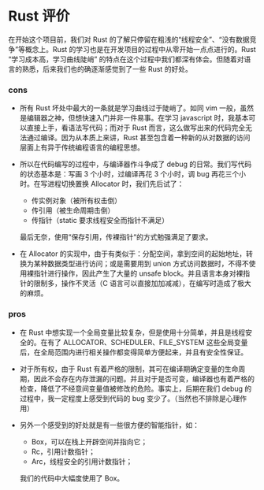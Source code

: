 # Rust 评价

在开始这个项目前，我们对 Rust 的了解只停留在粗浅的“线程安全”、“没有数据竞争”等概念上。Rust 的学习也是在开发项目的过程中从零开始一点点进行的。Rust “学习成本高，学习曲线陡峭” 的特点在这个过程中我们都深有体会。但随着对语言的熟悉，后来我们也的确逐渐感觉到了一些 Rust 的好处。

### cons

- 所有 Rust 坏处中最大的一条就是学习曲线过于陡峭了。如同 vim 一般，虽然是编辑器之神，但想快速入门并非一件易事。在学习 javascript 时，我基本可以直接上手，看语法写代码；而对于 Rust 而言，这么做写出来的代码完全无法通过编译。因为从本质上来讲，Rust 甚至包含着一种新的从对数据的访问层面上有异于传统编程语言的编程思想。

- 所以在代码编写的过程中，与编译器作斗争成了 debug 的日常。我们写代码的状态基本是：写画 3 个小时，过编译再花 3 个小时，调 bug 再花三个小时。在写进程切换置换 Allocator 时，我们先后试了：

  - 传实例对象（被所有权击倒）
  - 传引用（被生命周期击倒）
  - 传指针（static 要求线程安全而指针不满足）

  最后无奈，使用“保存引用，传裸指针“的方式勉强满足了要求。

- 在 Allocator 的实现中，由于有类似于：分配空间，拿到空间的起始地址，转换为某种数据类型进行访问；或是需要用到 union 方式访问数据时，不得不使用裸指针进行操作，因此产生了大量的 unsafe block。并且语言本身对裸指针的限制多，操作不灵活（C 语言可以直接加加减减），在编写时造成了极大的麻烦。

### pros

- 在 Rust 中想实现一个全局变量比较复杂，但是使用十分简单，并且是线程安全的。在有了 ALLOCATOR、SCHEDULER、FILE_SYSTEM 这些全局变量后，在全局范围内进行相关操作都变得简单方便起来，并且有安全性保证。

- 对于所有权，由于 Rust 有着严格的限制，其可在编译期确定变量的生命周期，因此不会存在内存泄漏的问题。并且对于是否可变，编译器也有着严格的检查，降低了不经意间变量值被修改的危险。事实上，后期在我们 debug 的过程中，我一定程度上感受到代码的 bug 变少了。（当然也不排除是心理作用）

- 另外一个感受到的好处就是有一些很方便的智能指针，如：

  - Box，可以在栈上开辟空间并指向它；
  - Rc，引用计数指针；
  - Arc，线程安全的引用计数指针；

  我们的代码中大幅度使用了 Box。